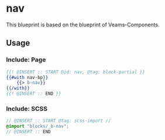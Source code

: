 # nav

This blueprint is based on the blueprint of Veams-Components.

## Usage

### Include: Page

``` hbs
{{! @INSERT :: START @id: nav, @tag: block-partial }}
{{#with nav-bp}}
	{{> b-nav}}
{{/with}}
{{! @INSERT :: END }}
```

### Include: SCSS

``` scss
// @INSERT :: START @tag: scss-import //
@import "blocks/_b-nav";
// @INSERT :: END
```
